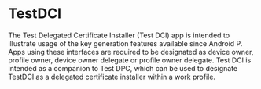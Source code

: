 # TestDCI
The Test Delegated Certificate Installer (Test DCI) app is intended to illustrate usage of the key generation features available since Android P. Apps using these interfaces are required to be designated as device owner, profile owner, device owner delegate or profile owner delegate. Test DCI is intended as a companion to Test DPC, which can be used to designate TestDCI as a delegated certificate installer within a work profile. 
